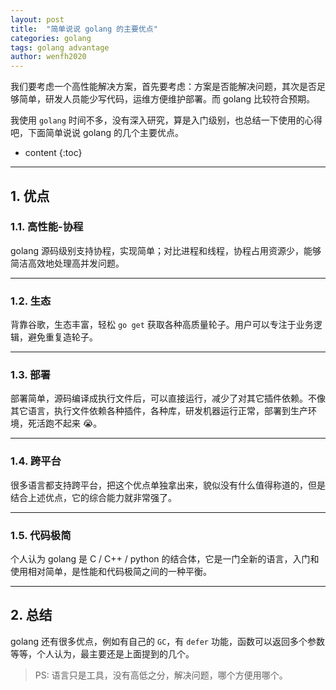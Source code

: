 ```yaml
---
layout: post
title:  "简单说说 golang 的主要优点"
categories: golang
tags: golang advantage
author: wenfh2020
---
```


我们要考虑一个高性能解决方案，首先要考虑：方案是否能解决问题，其次是否足够简单，研发人员能少写代码，运维方便维护部署。而 golang 比较符合预期。

我使用 `golang` 时间不多，没有深入研究，算是入门级别，也总结一下使用的心得吧，下面简单说说 golang 的几个主要优点。



* content
{:toc}

---

## 1. 优点

### 1.1. 高性能-协程

   golang 源码级别支持协程，实现简单；对比进程和线程，协程占用资源少，能够简洁高效地处理高并发问题。

---

### 1.2. 生态

   背靠谷歌，生态丰富，轻松 `go get` 获取各种高质量轮子。用户可以专注于业务逻辑，避免重复造轮子。

---

### 1.3. 部署

   部署简单，源码编译成执行文件后，可以直接运行，减少了对其它插件依赖。不像其它语言，执行文件依赖各种插件，各种库，研发机器运行正常，部署到生产环境，死活跑不起来 😭。

---

### 1.4. 跨平台

   很多语言都支持跨平台，把这个优点单独拿出来，貌似没有什么值得称道的，但是结合上述优点，它的综合能力就非常强了。

---

### 1.5. 代码极简

   个人认为 golang 是 C / C++ / python 的结合体，它是一门全新的语言，入门和使用相对简单，是性能和代码极简之间的一种平衡。

---

## 2. 总结

golang 还有很多优点，例如有自己的 `GC`，有 `defer` 功能，函数可以返回多个参数等等，个人认为，最主要还是上面提到的几个。

> PS: 语言只是工具，没有高低之分，解决问题，哪个方便用哪个。
